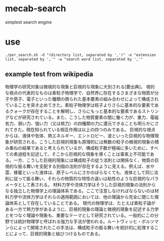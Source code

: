 # mecab-search
simplest search engine

# use
```
./per_search.sh -d "(directory list, separated by ',')" -e "extension list, separated by ','" -w "search word list, separated by ','"
```

## example test from wikipedia
物理学の研究対象は微視的な現象と巨視的な現象に大別される[要出典]。
視的な視点の代表的なものは素粒子物理学で、自然界に存在するさまざまな物質が分子や原子、電子といった種類の限られた基本要素の組み合わせによって構成されていることを突き止めてきた。素粒子物理学は核子よりさらに基本的な要素であるクォークが存在することを解明し、さらにもっと基本的な要素であるストリングなどが研究されている。また、こうした物質要素の間に働く力が、重力、電磁気力、弱い力、強い力（又は核力）の四種類の力に還元できることも明らかにされてきた。現在知られている相互作用は以上の四つのみである。
巨視的な視点からは、液体や気体、熱エネルギー、エントロピー、波といった巨視的な物理現象が研究される。こうした巨視的現象も原理的には無数の粒子の微視的現象の積み重ねの結果であると考えられているが、構成粒子数が極端に多いために、すべての素過程を記述して、そこから巨視的な現象を導くことは事実上不可能である。一方、こうした巨視的現象には構成粒子の従う法則とは関係なく、物質の巨視的な振る舞いを支配する別個の法則が存在するように見える。例えば、水や雲、蜂蜜といった液体は、原子レベルにさかのぼらなくても、液体として同じ法則に従って振る舞い、それらの物質的な特性の違いは粘性のような巨視的なパラメータとして表される。
材料力学や流体力学はそうした巨視的現象の法則からなる独立した物理学上の理論体系である。ここで注意しなければならないのは材料力学や流体力学はそれらの適用範囲においては、他の理論から完全に閉じた理論体系として存在していることである。 現代の物理学は、たとえば素粒子論がある一方で熱力学があるように、巨視的現象の理論と微視的現象を記述する力学とをつなぐ理論や現象も、重要なテーマとして研究されている。一般的にこの分野では統計物理学と呼ばれる強力な手法が使われる。ルートヴィッヒ・ボルツマンらによって開発されたこの手法は、構成粒子の振る舞いを統計的に処理することによって、巨視的現象と結びつけるものである。
